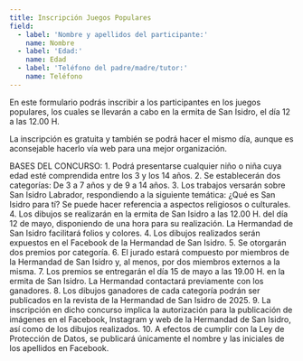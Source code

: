 ```yaml
---
title: Inscripción Juegos Populares
field:
  - label: 'Nombre y apellidos del participante:'
    name: Nombre
  - label: 'Edad:'
    name: Edad
  - label: 'Teléfono del padre/madre/tutor:'
    name: Teléfono
---
```


En este formulario podrás inscribir a los participantes en los juegos populares, los cuales se llevarán a cabo en la ermita de San Isidro, el día 12 a las 12.00 H.

La inscripción es gratuita y también se podrá hacer el mismo día, aunque es aconsejable hacerlo vía web para una mejor organización.

BASES DEL CONCURSO:
1\. Podrá presentarse cualquier niño o niña cuya edad esté comprendida entre los 3 y los 14 años.
2\. Se establecerán dos categorías: De 3 a 7 años y de 9 a 14 años.
3\. Los trabajos versarán sobre San Isidro Labrador, respondiendo a la siguiente temática: ¿Qué es San Isidro para tí? Se puede hacer referencia a aspectos religiosos o culturales.
4\. Los dibujos se realizarán en la ermita de San Isidro a las 12.00 H. del día 12 de mayo, disponiendo de una hora para su realización. La Hermandad de San Isidro facilitará folios y colores.
4\. Los dibujos realizados serán expuestos en el Facebook de la Hermandad de San Isidro.
5\. Se otorgarán dos premios por categoría.
6\. El jurado estará compuesto por miembros de la Hermandad de San Isidro y, al menos, por dos miembros externos a la misma.
7\. Los premios se entregarán el día 15 de mayo a las 19.00 H. en la ermita de San Isidro. La Hermandad contactará previamente con los ganadores.
8\. Los dibujos ganadores de cada categoría podrán ser publicados en la revista de la Hermandad de San Isidro de 2025.
9\. La inscripción en dicho concurso implica la autorización para la publicación de imágenes en el Facebook, Instagram y web de la Hermandad de San Isidro, así como de los dibujos realizados.
10\. A efectos de cumplir con la Ley de Protección de Datos, se publicará únicamente el nombre y las iniciales de los apellidos en Facebook. 
